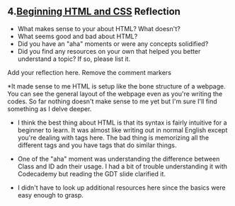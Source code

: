## 4.[Beginning HTML and CSS](4_beginning_HTML_CSS/readme.mc) Reflection

* What makes sense to your about HTML? What doesn't? 
* What seems good and bad about HTML?
* Did you have an "aha" moments or were any concepts solidified?
* Did you find any resources on your own that helped you better understand a topic? If so, please list it.

 Add your reflection here. Remove the comment markers

 *It made sense to me HTML is setup like the bone structure of a webpage. You can see the general layout of the webpage even as you're writing the codes. So far nothing doesn't make sense to me yet but I'm sure I'll find something as I delve deeper.

 * I think the best thing about HTML is that its syntax is fairly intuitive for a beginner to learn.  It was almost like writing out in normal English except you're dealing with tags here. The bad thing is memorizing all the different tags and you have tags that do similar things. 

 * One of the "aha" moment was understanding the difference between Class and ID adn their usage. I had a bit of trouble understanding it with Codecademy but reading the GDT slide clarified it. 

 * I didn't have to look up additional resources here since the basics were easy enough to grasp. 